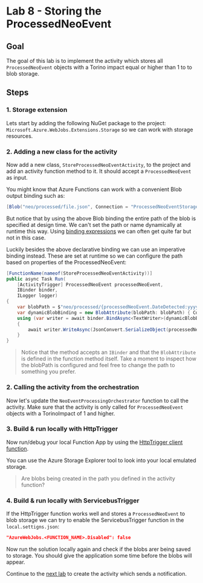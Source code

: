 # Lab 8 -  Storing the ProcessedNeoEvent

## Goal

The goal of this lab is to implement the activity which stores all `ProcessedNeoEvent` objects with a Torino impact equal or higher than 1 to to blob storage.

## Steps

### 1. Storage extension

Lets start by adding the following NuGet package to the project: `Microsoft.Azure.WebJobs.Extensions.Storage` so we can work with storage resources.

### 2. Adding a new class for the activity

Now add a new class, `StoreProcessedNeoEventActivity`, to the project and add an activity function method to it. It should accept a `ProcessedNeoEvent` as input.

You might know that Azure Functions can work with a convenient Blob output binding such as:

```csharp
[Blob("neo/processed/file.json", Connection = "ProcessedNeoEventStorage")]string blobContent,
```

But notice that by using the above Blob binding the entire path of the blob is specified at design time. We can't set the path or name dynamically at runtime this way. Using [binding expressions](https://docs.microsoft.com/en-us/azure/azure-functions/functions-bindings-expressions-patterns) we can often get quite far but not in this case.

Luckily besides the above declarative binding we can use an imperative binding instead. These are set at runtime so we can configure the path based on properties of the ProcessedNeoEvent:

```csharp
[FunctionName(nameof(StoreProcessedNeoEventActivity))]
public async Task Run(
    [ActivityTrigger] ProcessedNeoEvent processedNeoEvent,
    IBinder binder,
    ILogger logger)
{
    var blobPath = $"neo/processed/{processedNeoEvent.DateDetected:yyyyMMdd}/{processedNeoEvent.TorinoImpact}/{processedNeoEvent.Id}.json";
    var dynamicBlobBinding = new BlobAttribute(blobPath: blobPath) { Connection = "ProcessedNeoStorage" };
    using (var writer = await binder.BindAsync<TextWriter>(dynamicBlobBinding))
    {
        await writer.WriteAsync(JsonConvert.SerializeObject(processedNeoEvent, Formatting.Indented));
    }
}
```

> Notice that the method accepts an `IBinder` and that the `BlobAttribute` is defined in the function method itself. Take a moment to inspect how the blobPath is configured and feel free to change the path to something you prefer.

### 2. Calling the activity from the orchestration

Now let's update the `NeoEventProcessingOrchestrator` function to call the activity. Make sure that the activity is only called for `ProcessedNeoEvent` objects with a TorinoImpact of 1 and higher.

### 3. Build & run locally with HttpTrigger

Now run/debug your local Function App by using the [HttpTrigger client function](../http/start_orchestration.http).

You can use the Azure Storage Explorer tool to look into your local emulated storage.

> Are blobs being created in the path you defined in the activity function?

### 4. Build & run locally with ServicebusTrigger

If the HttpTrigger function works well and stores a `ProcessedNeoEvent` to blob storage we can try to enable the ServicebusTrigger function in the `local.settigns.json`:

```json
"AzureWebJobs.<FUNCTION_NAME>.Disabled": false
```

Now run the solution locally again and check if the blobs arer being saved to storage. You should give the application some time before the blobs will appear.

Continue to the [next lab](09_send_notification.md) to create the activity which sends a notification.
